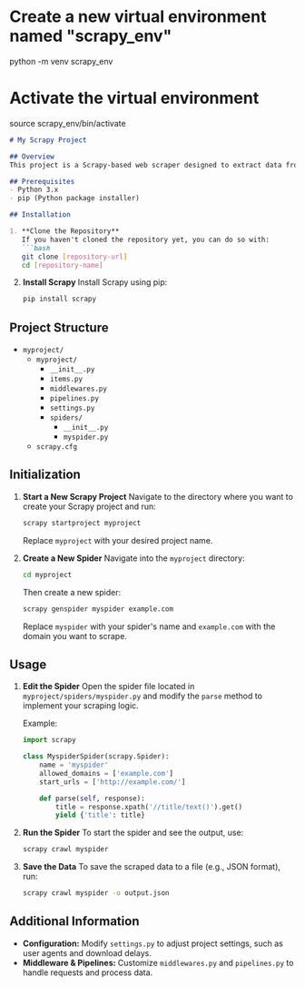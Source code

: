 
# Create a new virtual environment named "scrapy_env"
python -m venv scrapy_env

# Activate the virtual environment

source scrapy_env/bin/activate

```markdown
# My Scrapy Project

## Overview
This project is a Scrapy-based web scraper designed to extract data from [target website]. This README provides instructions for setting up and running the project.

## Prerequisites
- Python 3.x
- pip (Python package installer)

## Installation

1. **Clone the Repository**
   If you haven't cloned the repository yet, you can do so with:
   ```bash
   git clone [repository-url]
   cd [repository-name]
   ```

2. **Install Scrapy**
   Install Scrapy using pip:
   ```bash
   pip install scrapy
   ```

## Project Structure

- `myproject/`
  - `myproject/`
    - `__init__.py`
    - `items.py`
    - `middlewares.py`
    - `pipelines.py`
    - `settings.py`
    - `spiders/`
      - `__init__.py`
      - `myspider.py`
  - `scrapy.cfg`
  
## Initialization

1. **Start a New Scrapy Project**
   Navigate to the directory where you want to create your Scrapy project and run:
   ```bash
   scrapy startproject myproject
   ```
   Replace `myproject` with your desired project name.

2. **Create a New Spider**
   Navigate into the `myproject` directory:
   ```bash
   cd myproject
   ```
   Then create a new spider:
   ```bash
   scrapy genspider myspider example.com
   ```
   Replace `myspider` with your spider's name and `example.com` with the domain you want to scrape.

## Usage

1. **Edit the Spider**
   Open the spider file located in `myproject/spiders/myspider.py` and modify the `parse` method to implement your scraping logic.

   Example:
   ```python
   import scrapy

   class MyspiderSpider(scrapy.Spider):
       name = 'myspider'
       allowed_domains = ['example.com']
       start_urls = ['http://example.com/']

       def parse(self, response):
           title = response.xpath('//title/text()').get()
           yield {'title': title}
   ```

2. **Run the Spider**
   To start the spider and see the output, use:
   ```bash
   scrapy crawl myspider
   ```

3. **Save the Data**
   To save the scraped data to a file (e.g., JSON format), run:
   ```bash
   scrapy crawl myspider -o output.json
   ```

## Additional Information

- **Configuration:** Modify `settings.py` to adjust project settings, such as user agents and download delays.
- **Middleware & Pipelines:** Customize `middlewares.py` and `pipelines.py` to handle requests and process data.
